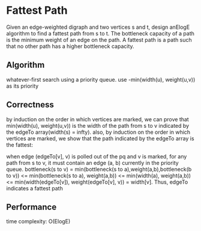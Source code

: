 # Fattest Path
Given an edge-weighted digraph and two vertices s and t, design anElogE algorithm to find a fattest path from s to t. The bottleneck capacity of a path is the minimum weight of an edge on the path. A fattest path is a path such that no other path has a higher bottleneck capacity.
## Algorithm
whatever-first search using a priority queue. use -min(width(u), weight(u,v)) as its priority
## Correctness
by induction on the order in which vertices are marked, we can prove that min(width(u), weight(u,v)) is the width of the path from s to v indicated by the edgeTo array(width(s) = infty). 
also, by induction on the order in which vertices are marked, we show that the path indicated by the edgeTo array is the fattest:

when edge (edgeTo\[v\], v) is polled out of the pq and v is marked, for any path from s to v, it must contain an edge (a, b) currently in the priority queue. bottleneck(s to v) = min(bottleneck(s to a),weight(a,b),bottleneck(b to v)) <= min(bottleneck(s to a), weight(a,b)) <= min(width(a), weight(a,b)) <= min(width(edgeTo\[v\]), weight(edgeTo\[v\], v)) = width\[v\]. Thus, edgeTo indicates a fattest path
## Performance
time complexity: O(ElogE)